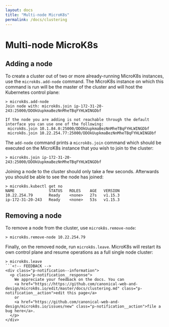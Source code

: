 ```yaml
---
layout: docs
title: "Multi-node MicroK8s"
permalink: /docs/clustering
---
```

# Multi-node MicroK8s

## Adding a node

To create a cluster out of two or more already-running MicroK8s instances,
use the `microk8s.add-node` command. The MicroK8s instance on which this
command is
run will be the master of the cluster and will host the Kubernetes
control plane:
```
> microk8s.add-node
Join node with: microk8s.join ip-172-31-20-243:25000/DDOkUupkmaBezNnMheTBqFYHLWINGDbf

If the node you are adding is not reachable through the default
interface you can use one of the following:
 microk8s.join 10.1.84.0:25000/DDOkUupkmaBezNnMheTBqFYHLWINGDbf
 microk8s.join 10.22.254.77:25000/DDOkUupkmaBezNnMheTBqFYHLWINGDbf
```

The `add-node` command prints a `microk8s.join` command which should
be executed on the MicroK8s instance that you wish to join to the
cluster:
```
> microk8s.join ip-172-31-20-243:25000/DDOkUupkmaBezNnMheTBqFYHLWINGDbf
```

Joining a node to the cluster should only take a few seconds. Afterwards
you should be able to see the node has joined:
```
> microk8s.kubectl get no
NAME               STATUS   ROLES    AGE   VERSION
10.22.254.79       Ready    <none>   27s   v1.15.3
ip-172-31-20-243   Ready    <none>   53s   v1.15.3
```

## Removing a node

To remove a node from the cluster, use `microk8s.remove-node`:
```
> microk8s.remove-node 10.22.254.79
```

Finally, on the removed node, run `microk8s.leave`. MicroK8s will restart
its own control plane and resume operations as a full single node cluster:
```
> microk8s.leave
```<!-- FEEDBACK -->
<div class="p-notification--information">
  <p class="p-notification__response">
    We appreciate your feedback on the docs. You can 
    <a href="https://https://github.com/canonical-web-and-design/microk8s.io/edit/master/docs/clustering.md" class="p-notification__action">edit this page</a> 
    or 
    <a href="https://github.com/canonical-web-and-design/microk8s.io/issues/new" class="p-notification__action">file a bug here</a>.
  </p>
</div>
